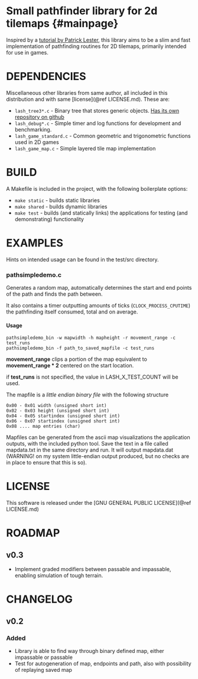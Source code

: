 Small pathfinder library for 2d tilemaps	{#mainpage}
========================================

Inspired by a [tutorial by Patrick Lester](http://www.policyalmanac.org/games/aStarTutorial.htm), this library aims to be a slim and fast implementation of pathfinding routines for 2D tilemaps, primarily intended for use in games.

# DEPENDENCIES

Miscellaneous other libraries from same author, all included in this distribution and with same [license](@ref LICENSE.md). These are:

- `lash_tree3*.c` - Binary tree that stores generic objects. [Has its own repository on github](https://github.com/nolash/lashTree)
- `lash_debug*.c` - Simple timer and log functions for development and benchmarking.
- `lash_game_standard.c` - Common geometric and trigonometric functions used in 2D games
- `lash_game_map.c` - Simple layered tile map implementation

# BUILD

A Makefile is included in the project, with the following boilerplate options:

- `make static` - builds static libraries
- `make shared` - builds dynamic libraries
- `make test` - builds (and statically links) the applications for testing (and demonstrating) functionality

# EXAMPLES

Hints on intended usage can be found in the test/src directory.

### pathsimpledemo.c

Generates a random map, automatically determines the start and end points of the path and finds the path between.

It also contains a timer outputting amounts of ticks (`CLOCK_PROCESS_CPUTIME`) the pathfinding itself consumed, total and on average.

#### Usage

    pathsimpledemo_bin -w mapwidth -h mapheight -r movement_range -c test_runs
    pathsimpledemo_bin -f path_to_saved_mapfile -c test_runs

__movement_range__ clips a portion of the map equivalent to __movement_range * 2__ centered on the start location.

if __test_runs__ is not specified, the value in LASH_X_TEST_COUNT will be used.

The mapfile is a _little endian binary file_ with the following structure
    
    0x00 - 0x01 width (unsigned short int)
    0x02 - 0x03 height (unsigned short int)
    0x04 - 0x05 startindex (unsigned short int)
    0x06 - 0x07 startindex (unsigned short int)
    0x08 .... map entries (char)

Mapfiles can be generated from the ascii map visualizations the application outputs, with the included python tool. Save the text in a file called mapdata.txt in the same directory and run. It will output mapdata.dat (WARNING! on my system little-endian output produced, but no checks are in place to ensure that this is so).

# LICENSE

This software is released under the [GNU GENERAL PUBLIC LICENSE](@ref LICENSE.md)

# ROADMAP

## v0.3

- Implement graded modifiers between passable and impassable, enabling simulation of tough terrain.

# CHANGELOG

## v0.2

### Added

- Library is able to find way through binary defined map, either impassable or passable
- Test for autogeneration of map, endpoints and path, also with possibility of replaying saved map


